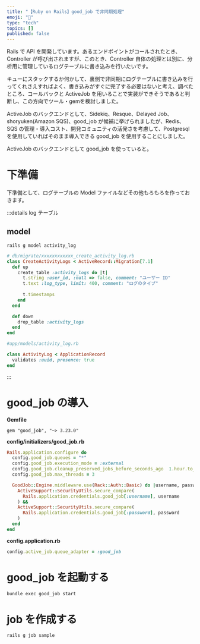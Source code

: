 ```yaml
---
title: "【Ruby on Rails】good_job で非同期処理"
emoji: "📑"
type: "tech"
topics: []
published: false
---
```


Rails で API を開発しています。あるエンドポイントがコールされたとき、Controller が呼び出されますが、このとき、Controller 自体の処理とは別に、分析用に管理しているログテーブルに書き込みを行いたいです。

キューにスタックするか何かして、裏側で非同期にログテーブルに書き込みを行ってくれさえすればよく、書き込みがすぐに完了する必要はないと考え、調べたところ、コールバックと ActiveJob を用いることで実装ができそうであると判断し、この方向でツール・gemを検討しました。

ActiveJob のバックエンドとして、Sidekiq、Resque、Delayed Job、shoryuken(Amazon SQS)、good_job が候補に挙げられましたが、Redis、SQS の管理・導入コスト、開発コミュニティの活発さを考慮して、Postgresql を使用していればそのまま導入できる good_job を使用することにしました。

ActiveJob のバックエンドとして good_job を使っていると。


# 下準備
下準備として、ログテーブルの Model ファイルなどその他もろもろを作っておきます。

:::details log テーブル
## model
```
rails g model activity_log
```

```ruby
# db/migrate/xxxxxxxxxxxx_create_activity_log.rb
class CreateActivityLogs < ActiveRecord::Migration[7.1]
  def up
    create_table :activity_logs do |t|
      t.string :user_id, :null => false, comment: "ユーザー ID"
      t.text :log_type, limit: 400, comment: "ログのタイプ"
      
      t.timestamps
    end
  end

  def down
    drop_table :activity_logs
  end
end
```

```ruby
#app/models/activity_log.rb

class ActivityLog < ApplicationRecord
  validates :uuid, presence: true
end
```

:::

# good_job の導入
**Gemfile**
```
gem "good_job", "~> 3.23.0"
```

**config/initializers/good_job.rb**
```ruby
Rails.application.configure do
  config.good_job.queues = "*"
  config.good_job.execution_mode = :external
  config.good_job.cleanup_preserved_jobs_before_seconds_ago  1.hour.to_i
  config.good_job.max_threads = 3

  GoodJob::Engine.middleware.use(Rack::Auth::Basic) do |username, password|
    ActiveSupport::SecurityUtils.secure_compare(
      Rails.application.credentials.good_job[:username], username
    ) &&
    ActiveSupport::SecurityUtils.secure_compare(
      Rails.application.credentials.good_job[:password], password
    )
  end
end

```
**config.application.rb**

```ruby
config.active_job.queue_adapter = :good_job

```

# good_job を起動する

```bash
bundle exec good_job start
```

# job を作成する

```bash
rails g job sample
```

